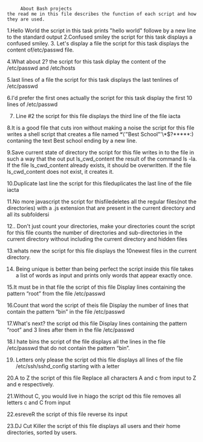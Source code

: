          About Bash projects
    the read me in this file describes the function of each script and how they are used.
  1.Hello World
the script in this task prints "hello world" followe by a new line to the standard output
  2.Confused smiley
      the script for this task displays a confused smiley.
  3. Let's display a file
 the script for this task displays the content of/etc/passwd file.
 
4.What about 2?
 the script for this task diplay the content of the /etc/passwd and /etc/hosts 

5.last lines of a file
 the script for this task displays the last tenlines of /etc/passwd

6.I'd prefer the first ones actually
   the script for this task display the first 10 lines of /etc/passwd

7. Line #2
 the script for this file displays the third line of the file iacta 

8.It is a good file that cuts iron without making a noise
the script for this file writes a shell script that creates a file named \*\\'"Best School"\'\\*$\?\*\*\*\*\*:) contaning the text Best school ending by a new line.

9.Save current state of directory
the script for this file writes in to the file in such a way that the out put ls_cwd_content the result of the command ls -la. If the file ls_cwd_content already exists, it should be overwritten. If the file ls_cwd_content does not exist, it creates it.

10.Duplicate last line
the script for this fileduplicates the last line of the file iacta

11.No more javascript
 the script for thisfiledeletes all the regular files(not the directories) with a .js extension that are present in the current directory and all its subfoldersi

12.. Don't just count your directories, make your directories count
the script for this file counts the number of directories and sub-directories in the current directory without including the current directory and hidden files

13.whats new
the script for this file displays the 10newest files in the current directory.

14. Being unique is better than being perfect
the script inside this file  takes a list of words as input and prints only words that appear exactly once.
 
15.It must be in that file
the script of this file Display lines containing the pattern “root” from the file /etc/passwd

16.Count that word
the script of theis file Display the number of lines that contain the pattern “bin” in the file /etc/passwd

17.What's next?
the script od this file Display lines containing the pattern “root” and 3 lines after them in the file /etc/passwd

18.I hate bins
the script of the file displays all the lines in the file /etc/passwd that do not contain the pattern “bin”.

19.  Letters only please
the script od this file displays  all lines of the file /etc/ssh/sshd_config starting with a letter

20.A to Z
the script of this file Replace all characters A and c from input to Z and e respectively.

21.Without C, you would live in hiago
the script od this file removes all letters c and C from input

22.esreveR
the script of this file reverse its input

23.DJ Cut Killer
the script of this file  displays all users and their home directories, sorted by users.
